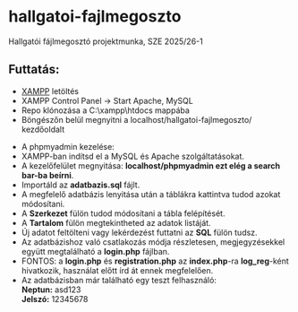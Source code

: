 # hallgatoi-fajlmegoszto
Hallgatói fájlmegosztó projektmunka, SZE 2025/26-1
## Futtatás:
<ul>
    <li><a href="https://www.apachefriends.org/">XAMPP</a> letöltés</li>
    <li>XAMPP Control Panel -> Start Apache, MySQL</li>
    <li>Repo klónozása a C:\xampp\htdocs mappába</li>
    <li>Böngészőn belül megnyitni a localhost/hallgatoi-fajlmegoszto/ kezdőoldalt</li>
</ul>
<ul>
    <li>A phpmyadmin kezelése:</li>
    <li>XAMPP-ban indítsd el a MySQL és Apache szolgáltatásokat.</li>
    <li>A kezelőfelület megnyitása: <b>localhost/phpmyadmin ezt elég a search bar-ba beírni</b>.</li>
    <li>Importáld az <b>adatbazis.sql</b> fájlt.</li>
    <li>A megfelelő adatbázis lenyitása után a táblákra kattintva tudod azokat módosítani.</li>
    <li>A <b>Szerkezet</b> fülön tudod módosítani a tábla felépítését.</li>
    <li>A <b>Tartalom</b> fülön megtekintheted az adatok listáját.</li>
    <li>Új adatot feltölteni vagy lekérdezést futtatni az <b>SQL</b> fülön tudsz.</li>
    <li>Az adatbázishoz való csatlakozás módja részletesen, megjegyzésekkel együtt megtalálható a <b>login.php</b> fájlban.</li>
    <li>FONTOS: a <b>login.php</b> és <b>registration.php</b> az <b>index.php</b>-ra <b>log_reg</b>-ként hivatkozik, használat előtt írd át ennek megfelelően.</li>
    <li>Az adatbázisban már található egy teszt felhasználó:<br>
        <b>Neptun:</b> asd123<br>
        <b>Jelszó:</b> 12345678
    </li>
</ul>
